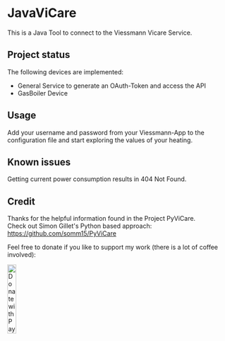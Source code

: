 # JavaViCare
This is a Java Tool to connect to the Viessmann Vicare Service.

## Project status
The following devices are implemented:
- General Service to generate an OAuth-Token and access the API
- GasBoiler Device

## Usage
Add your username and password from your Viessmann-App to the configuration file and start exploring the values of your heating.

## Known issues
Getting current power consumption results in 404 Not Found.

## Credit
Thanks for the helpful information found in the Project PyViCare.
<br/>
Check out Simon Gillet's Python based approach: 
https://github.com/somm15/PyViCare

Feel free to donate if you like to support my work (there is a lot of coffee involved):
<br/>

<a href="https://www.paypal.com/donate?hosted_button_id=D5X9M3BXZ3Z4A">
  <img src="https://raw.githubusercontent.com/stefan-niedermann/paypal-donate-button/master/paypal-donate-button.png" alt="Donate with PayPal" width="20%" />
</a>
